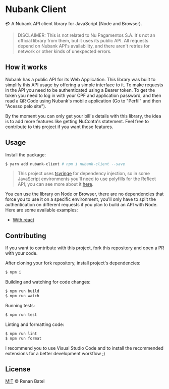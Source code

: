 # Nubank Client

💳 A Nubank API client library for JavaScript (Node and Browser).

> DISCLAIMER: This is not related to Nu Pagamentos S.A. It's not an official library from them, but it uses its public API. All requests depend on Nubank API's availability, and there aren't retries for network or other kinds of unexpected errors.

## How it works

Nubank has a public API for its Web Application. This library was built to simplify this API usage by offering a simple interface to it. To make requests in the API you need to be authenticated using a Bearer token. To get the token you need to log in with your CPF and application password, and then read a QR Code using Nubank's mobile application (Go to "Perfil" and then "Acesso pelo site").

By the moment you can only get your bill's details with this library, the idea is to add more features like getting NuConta's statement. Feel free to contribute to this project if you want those features.

## Usage

Install the package:

```sh
$ yarn add nubank-client # npm i nubank-client --save
```

> This project uses [tsyringe](https://github.com/microsoft/tsyringe) for dependency injection, so in some JavaScript environments you'll need to use polyfills for the Reflect API, you can see more about it [here](https://github.com/microsoft/tsyringe#installation).

You can use the library on Node or Browser, there are no dependencies that force you to use it on a specific environment, you'll only have to split the authentication on different requests if you plan to build an API with Node. Here are some available examples:

- [With react](examples/with-react/)

## Contributing

If you want to contribute with this project, fork this repository and open a PR with your code.

After cloning your fork repository, install project's dependencies:

```sh
$ npm i
```

Building and watching for code changes:

```sh
$ npm run build
$ npm run watch
```

Running tests:

```sh
$ npm run test
```

Linting and formatting code:

```sh
$ npm run lint
$ npm run format
```

I recommend you to use Visual Studio Code and to install the recommended extensions for a better development workflow ;)

## License

[MIT](https://github.com/renanbatel/nubank-client/blob/master/LICENCE) © Renan Batel
